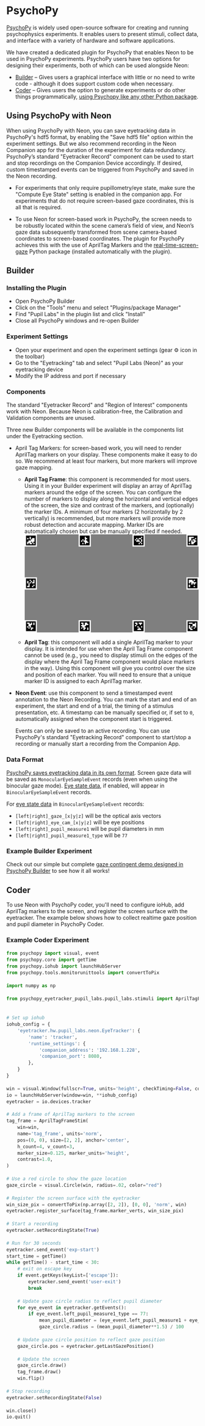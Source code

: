 # PsychoPy

[PsychoPy](https://psychopy.org/) is widely used open-source software for creating and running psychophysics experiments. It enables users to present stimuli, collect data, and interface with a variety of hardware and software applications.

We have created a dedicated plugin for PsychoPy that enables Neon to be used in PsychoPy experiments. PsychoPy users have two options for designing their experiments, both of which can be used alongside Neon:

- [Builder](https://www.psychopy.org/builder/) – Gives users a graphical interface with little or no need to write code - although it does support custom code when necessary.
- [Coder](https://psychopy.org/coder/index.html) – Gives users the option to generate experiments or do other things programmatically, [using Psychopy like any other Python package](https://psychopy.org/api/).

## Using PsychoPy with Neon

When using PsychoPy with Neon, you can save eyetracking data in PsychoPy's hdf5 format, by enabling the "Save hdf5 file" option within the experiment settings. But we also recommend recording in the Neon Companion app for the duration of the experiment for data redundancy. PsychoPy’s standard "Eyetracker Record" component can be used to start and stop recordings on the Companion Device accordingly. If desired, custom timestamped events can be triggered from PsychoPy and saved in the Neon recording.

- For experiments that only require pupillometry/eye state, make sure the "Compute Eye State" setting is enabled in the companion app. For experiments that do not require screen-based gaze coordinates, this is all that is required.

- To use Neon for screen-based work in PsychoPy, the screen needs to be robustly located within the scene camera’s field of view, and Neon’s gaze data subsequently transformed from scene camera-based coordinates to screen-based coordinates. The plugin for PsychoPy achieves this with the use of AprilTag Markers and the [real-time-screen-gaze](https://github.com/pupil-labs/real-time-screen-gaze) Python package (installed automatically with the plugin).

## Builder

### Installing the Plugin

- Open PsychoPy Builder
- Click on the "Tools" menu and select "Plugins/package Manager"
- Find "Pupil Labs" in the plugin list and click "Install"
- Close all PsychoPy windows and re-open Builder

### Experiment Settings

- Open your experiment and open the experiment settings (gear ⚙️ icon in the toolbar)
- Go to the "Eyetracking" tab and select "Pupil Labs (Neon)" as your eyetracking device
- Modify the IP address and port if necessary

### Components

The standard "Eyetracker Record" and "Region of Interest" components work with Neon. Because Neon is calibration-free, the Calibration and Validation components are unused.

Three new Builder components will be available in the components list under the Eyetracking section.

- April Tag Markers: for screen-based work, you will need to render AprilTag markers on your display. These components make it easy to do so. We recommend at least four markers, but more markers will improve gaze mapping.

  - **April Tag Frame**: this component is recommended for most users. Using it in your Builder experiment will display an array of AprilTag markers around the edge of the screen. You can configure the number of markers to display along the horizontal and vertical edges of the screen, the size and contrast of the markers, and (optionally) the marker IDs. A minimum of four markers (2 horizontally by 2 vertically) is recommended, but more markers will provide more robust detection and accurate mapping. Marker IDs are automatically chosen but can be manually specified if needed.
    ![AprilTag Frame](./apriltag-frame.png)

  - **April Tag**: this component will add a single AprilTag marker to your display. It is intended for use when the April Tag Frame component cannot be used (e.g., you need to display stimuli on the edges of the display where the April Tag Frame component would place markers in the way). Using this component will give you control over the size and position of each marker. You will need to ensure that a unique marker ID is assigned to each AprilTag marker.

- **Neon Event**: use this component to send a timestamped event annotation to the Neon Recording. You can mark the start and end of an experiment, the start and end of a trial, the timing of a stimulus presentation, etc. A timestamp can be manually specified or, if set to `0`, automatically assigned when the component start is triggered.

  Events can only be saved to an active recording. You can use PsychoPy's standard "Eyetracking Record" component to start/stop a recording or manually start a recording from the Companion App.

### Data Format

[PsychoPy saves eyetracking data in its own format](https://psychopy.org/hardware/eyeTracking.html#what-about-the-data). Screen gaze data will be saved as `MonocularEyeSampleEvent` records (even when using the binocular gaze mode). [Eye state data](https://docs.pupil-labs.com/neon/data-collection/data-streams/#_3d-eye-states), if enabled, will appear in `BinocularEyeSampleEvent` records.

For [eye state data](https://docs.pupil-labs.com/neon/data-collection/data-streams/#_3d-eye-states) in `BinocularEyeSampleEvent` records:

- `[left|right]_gaze_[x|y|z]` will be the optical axis vectors
- `[left|right]_eye_cam_[x|y|z]` will be eye positions
- `[left|right]_pupil_measure1` will be pupil diameters in mm
- `[left|right]_pupil_measure1_type` will be `77`

### Example Builder Experiment

Check out our simple but complete [gaze contingent demo designed in PsychoPy Builder](https://github.com/pupil-labs/psychopy-gaze-contingent-demo) to see how it all works!

## Coder

To use Neon with PsychoPy coder, you'll need to configure ioHub, add AprilTag markers to the screen, and register the screen surface with the eyetracker. The example below shows how to collect realtime gaze position and pupil diameter in PsychoPy Coder.

### Example Coder Experiment

```python
from psychopy import visual, event
from psychopy.core import getTime
from psychopy.iohub import launchHubServer
from psychopy.tools.monitorunittools import convertToPix

import numpy as np

from psychopy_eyetracker_pupil_labs.pupil_labs.stimuli import AprilTagFrameStim


# Set up iohub
iohub_config = {
    'eyetracker.hw.pupil_labs.neon.EyeTracker': {
        'name': 'tracker',
        'runtime_settings': {
            'companion_address': '192.168.1.228',
            'companion_port': 8080,
        },
    }
}

win = visual.Window(fullscr=True, units='height', checkTiming=False, color='black')
io = launchHubServer(window=win, **iohub_config)
eyetracker = io.devices.tracker

# Add a frame of AprilTag markers to the screen
tag_frame = AprilTagFrameStim(
    win=win,
    name='tag_frame', units='norm',
    pos=(0, 0), size=[2, 2], anchor='center',
    h_count=4, v_count=3,
    marker_size=0.125, marker_units='height',
    contrast=1.0,
)

# Use a red circle to show the gaze location
gaze_circle = visual.Circle(win, radius=.02, color="red")

# Register the screen surface with the eyetracker
win_size_pix = convertToPix(np.array([2, 2]), [0, 0], 'norm', win)
eyetracker.register_surface(tag_frame.marker_verts, win_size_pix)

# Start a recording
eyetracker.setRecordingState(True)

# Run for 30 seconds
eyetracker.send_event('exp-start')
start_time = getTime()
while getTime() - start_time < 30:
    # exit on escape key
    if event.getKeys(keyList=['escape']):
        eyetracker.send_event('user-exit')
        break

    # Update gaze circle radius to reflect pupil diameter
    for eye_event in eyetracker.getEvents():
        if eye_event.left_pupil_measure1_type == 77:
            mean_pupil_diameter = (eye_event.left_pupil_measure1 + eye_event.right_pupil_measure1) / 2
            gaze_circle.radius = (mean_pupil_diameter**1.5) / 100

    # Update gaze circle position to reflect gaze position
    gaze_circle.pos = eyetracker.getLastGazePosition()

    # Update the screen
    gaze_circle.draw()
    tag_frame.draw()
    win.flip()

# Stop recording
eyetracker.setRecordingState(False)

win.close()
io.quit()

```
